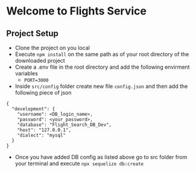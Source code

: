 # Welcome to Flights Service

## Project Setup
- Clone the project  on you local
- Execute `npm install` on the same path as of your root directory of the downloaded project
- Create a .env file in the root directory and add the following envirment variables
    - `PORT=3000`
- Inside `src/config` folder create new file `config.json` and then add the following piece of json
```
{
  "development": {
    "username": <DB_login_name>,
    "password": <your_password>,
    "database": "Flight_Search_DB_Dev",
    "host": "127.0.0.1",
    "dialect": "mysql"
  }
}

```
- Once you have added DB config as listed above go to src folder from your terminal and execute `npx sequelize db:create`
```
